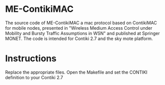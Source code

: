 # ME-ContikiMAC
The source code of ME-ContikiMAC a mac protocol based on ContikiMAC for mobile nodes, presented in "Wireless Medium Access Control under Mobility and Bursty Traffic Assumptions in WSN" and published at Springer MONET. The code is intended for Contiki 2.7 and the sky mote platform. 

# Instructions
Replace the appropriate files. Open the Makefile and set the CONTIKI definition to your Contiki 2.7

